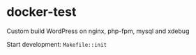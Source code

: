 # docker-test

Custom build WordPress on nginx, php-fpm, mysql and xdebug

Start development: `Makefile::init`
